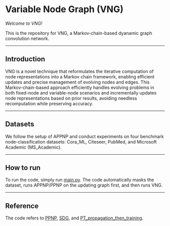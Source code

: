# **Variable Node Graph (VNG)**

*Welcome to VNG!*

This is the repository for VNG, a Markov-chain-based dyanamic graph convolution network.

---

## **Introduction**
VNG is a novel technique that reformulates the iterative computation of node representations into a Markov chain framework, enabling efficient updates and precise management of evolving nodes and edges. This Markov-chain-based approach efficiently handles evolving problems in both fixed-node and variable-node scenarios and incrementally updates node representations based on prior results, avoiding needless recomputation while preserving accuracy.

---

## **Datasets**
We follow the setup of APPNP and conduct experiments on four benchmark node-classification datasets: Cora_ML, Citeseer, PubMed, and Microsoft Academic (MS_Academic).

---

## **How to run**

To run the code, simply run [main.py](main.py). The code automatically masks the dataset, runs APPNP/PPNP on the updating graph first, and then runs VNG.

---

## **Reference**
The code refers to [PPNP](https://github.com/gasteigerjo/ppnp), [SDG](https://github.com/DongqiFu/SDG), and [PT_propagation_then_training](https://github.com/DongHande/PT_propagation_then_training).
